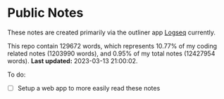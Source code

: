 # Public Notes

These notes are created primarily via the outliner app [Logseq](https://github.com/logseq/logseq) currently.

This repo contain 129672 words, which represents 10.77% of my coding related notes (1203990 words), and 0.95% of my total notes (12427954 words). **Last updated:** 2023-03-13 21:00:02. 

To do:

- [ ] Setup a web app to more easily read these notes
